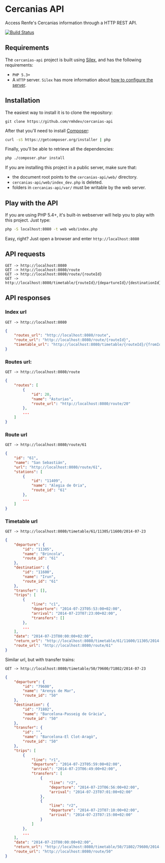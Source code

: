 # Cercanias API

Access Renfe's Cercanias information through a HTTP REST API.

[![Build Status](https://travis-ci.org/rmhdev/cercanias-api.svg?branch=master)](https://travis-ci.org/rmhdev/cercanias-api)

## Requirements

The `cercanias-api` project is built using [Silex][], and has the following requirements:

- `PHP 5.3+`
- A `HTTP` server. `Silex` has more information about [how to configure the server][].

## Installation

The easiest way to install it is to clone the repository:

```
git clone https://github.com/rmhdev/cercanias-api
```

After that you'll need to install [Composer][]:

```bash
curl -sS https://getcomposer.org/installer | php
```

Finally, you'll be able to retrieve all the dependencies:

```bash
php ./composer.phar install
```

If you are installing this project in a public server, make sure that:

- the document root points to the `cercanias-api/web/` directory.
- `cercanias-api/web/index_dev.php` is deleted.
- folders in `cercanias-api/var/` must be writable by the web server.

## Play with the API

If you are using PHP 5.4+, it's built-in webserver will help you to play with this project. Just type:

```bash
php -S localhost:8080 -t web web/index.php
```

Easy, right? Just open a browser and enter `http://localhost:8080`

## API requests

```
GET -> http://localhost:8080
GET -> http://localhost:8080/route
GET -> http://localhost:8080/route/{routeId}
GET -> http://localhost:8080/timetable/{routeId}/{departureId}/{destinationId}/{date}
```

## API responses

### Index url

`GET -> http://localhost:8080`

```json
{
    "routes_url": "http://localhost:8080/route",
    "route_url": "http://localhost:8080/route/{routeId}",
    "timetable_url": "http://localhost:8080/timetable/{routeId}/{fromId}/{toId}/{date}"
}
```

### Routes url:

```
GET -> http://localhost:8080/route
```

```json
{
    "routes": [
        {
            "id": 20,
            "name": "Asturias",
            "route_url": "http://localhost:8080/route/20"
        },
        ...
    ]
}
```

### Route url

```
GET -> http://localhost:8080/route/61
```

```json
{
    "id": "61",
    "name": "San Sebastián",
    "url": "http://localhost:8080/route/61",
    "stations": [
        {
            "id": "11409",
            "name": "Alegia de Oria",
            "route_id": "61"
        },
        ...
    ]
}
```

### Timetable url

```
GET -> http://localhost:8080/timetable/61/11305/11600/2014-07-23
```

```json
{
    "departure": {
        "id": "11305",
        "name": "Brincola",
        "route_id": "61"
    },
    "destination": {
        "id": "11600",
        "name": "Irun",
        "route_id": "61"
    },
    "transfer": [],
    "trips": [
        {
            "line": "c1",
            "departure": "2014-07-23T05:53:00+02:00",
            "arrival": "2014-07-23T07:23:00+02:00",
            "transfers": []
        },
        ...
    ],
    "date": "2014-07-23T00:00:00+02:00",
    "return_url": "http://localhost:8080/timetable/61/11600/11305/2014-07-23",
    "route_url": "http://localhost:8080/route/61"
}
```

Similar url, but with transfer trains:

```
GET -> http://localhost:8080/timetable/50/79600/71802/2014-07-23
```

```json
{
    "departure": {
        "id": "79600",
        "name": "Arenys de Mar",
        "route_id": "50"
    },
    "destination": {
        "id": "71802",
        "name": "Barcelona-Passeig de Gràcia",
        "route_id": "50"
    },
    "transfer": {
        "id": "",
        "name": "Barcelona-El Clot-Aragò",
        "route_id": "50"
    },
    "trips": [
        {
            "line": "r1",
            "departure": "2014-07-23T05:59:00+02:00",
            "arrival": "2014-07-23T06:49:00+02:00",
            "transfers": [
                {
                    "line": "r2",
                    "departure": "2014-07-23T06:56:00+02:00",
                    "arrival": "2014-07-23T07:01:00+02:00"
                },
                {
                    "line": "r2",
                    "departure": "2014-07-23T07:10:00+02:00",
                    "arrival": "2014-07-23T07:15:00+02:00"
                }
            ]
        },
        ...
    ], 
    "date": "2014-07-23T00:00:00+02:00", 
    "return_url": "http://localhost:8080/timetable/50/71802/79600/2014-07-23", 
    "route_url": "http://localhost:8080/route/50"
}
```

[Silex]: http://silex.sensiolabs.org/
[how to configure the server]: http://silex.sensiolabs.org/doc/web_servers.html
[Composer]: https://getcomposer.org/
